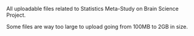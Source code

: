 All uploadable files related to Statistics Meta-Study on Brain Science Project. 

Some files are way too large to upload going from 100MB to 2GB in size.
